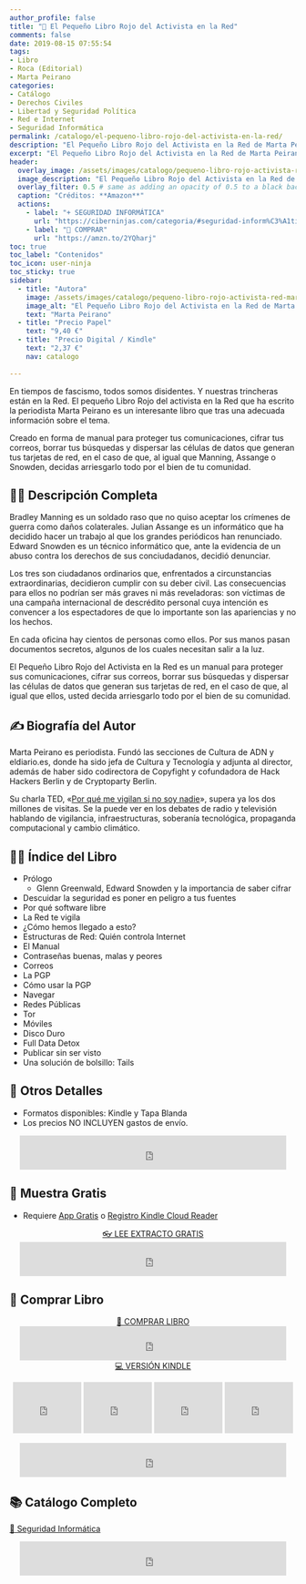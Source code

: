 ```yaml
---
author_profile: false
title: "🔐 El Pequeño Libro Rojo del Activista en la Red"
comments: false
date: 2019-08-15 07:55:54
tags:
- Libro
- Roca (Editorial)
- Marta Peirano
categories:
- Catálogo
- Derechos Civiles
- Libertad y Seguridad Política
- Red e Internet
- Seguridad Informática
permalink: /catalogo/el-pequeno-libro-rojo-del-activista-en-la-red/
description: "El Pequeño Libro Rojo del Activista en la Red de Marta Peirano"
excerpt: "El Pequeño Libro Rojo del Activista en la Red de Marta Peirano"
header:
  overlay_image: /assets/images/catalogo/pequeno-libro-rojo-activista-red-marta-peirano.jpg
  image_description: "El Pequeño Libro Rojo del Activista en la Red de Marta Peirano | Ciberninjas"
  overlay_filter: 0.5 # same as adding an opacity of 0.5 to a black background
  caption: "Créditos: **Amazon**"
  actions:
    - label: "+ SEGURIDAD INFORMÁTICA"
      url: "https://ciberninjas.com/categoria/#seguridad-inform%C3%A1tica"
    - label: "🛒 COMPRAR"
      url: "https://amzn.to/2YQharj"
toc: true
toc_label: "Contenidos"
toc_icon: user-ninja
toc_sticky: true
sidebar:
  - title: "Autora"
    image: /assets/images/catalogo/pequeno-libro-rojo-activista-red-marta-peiranox250.jpg
    image_alt: "El Pequeño Libro Rojo del Activista en la Red de Marta Peirano: Ciberninjas"
    text: "Marta Peirano"
  - title: "Precio Papel"
    text: "9,40 €"
  - title: "Precio Digital / Kindle"
    text: "2,37 €"
    nav: catalogo
    
---
```

En tiempos de fascismo, todos somos disidentes. Y nuestras trincheras están en la Red. El pequeño Libro Rojo del activista en la Red que ha escrito la periodista Marta Peirano es un interesante libro que tras una adecuada información sobre el tema.

Creado en forma de manual para proteger tus comunicaciones, cifrar tus correos, borrar tus búsquedas y dispersar las células de datos que generan tus tarjetas de red, en el caso de que, al igual que Manning, Assange o Snowden, decidas arriesgarlo todo por el bien de tu comunidad.

## 🙋‍♀️ Descripción Completa

Bradley Manning es un soldado raso que no quiso aceptar los crímenes de guerra como daños colaterales. Julian Assange es un informático que ha decidido hacer un trabajo al que los grandes periódicos han renunciado. Edward Snowden es un técnico informático que, ante la evidencia de un abuso contra los derechos de sus conciudadanos, decidió denunciar.

Los tres son ciudadanos ordinarios que, enfrentados a circunstancias extraordinarias, decidieron cumplir con su deber civil. Las consecuencias para ellos no podrían ser más graves ni más reveladoras: son víctimas de una campaña internacional de descrédito personal cuya intención es convencer a los espectadores de que lo importante son las apariencias y no los hechos.

En cada oficina hay cientos de personas como ellos. Por sus manos pasan documentos secretos, algunos de los cuales necesitan salir a la luz.

El Pequeño Libro Rojo del Activista en la Red es un manual para proteger sus comunicaciones, cifrar sus correos, borrar sus búsquedas y dispersar las células de datos que generan sus tarjetas de red, en el caso de que, al igual que ellos, usted decida arriesgarlo todo por el bien de su comunidad.

## ✍ Biografía del Autor

Marta Peirano es periodista. Fundó las secciones de Cultura de ADN y eldiario.es, donde ha sido jefa de Cultura y Tecnología y adjunta al director, además de haber sido codirectora de Copyfight y cofundadora de Hack Hackers Berlin y de Cryptoparty Berlin.

Su charla TED, «[Por qué me vigilan si no soy nadie](https://ciberninjas.com/charla-por-que-me-vigilan-si-no-soy-nadie/ "¿Por qué alguien me estaría mirando? No soy nadie. Si esta es su contribución a las conversaciones sobre vigilancia masiva, la periodista tecnológica Marta Peirano..")», supera ya los dos millones de visitas. Se la puede ver en los debates de radio y televisión hablando de vigilancia, infraestructuras, soberanía tecnológica, propaganda computacional y cambio climático.

## 🕵️‍♂️ Índice del Libro

- Prólogo
    - Glenn Greenwald, Edward Snowden y la importancia de saber cifrar
- Descuidar la seguridad es poner en peligro a tus fuentes
- Por qué software libre
- La Red te vigila
- ¿Cómo hemos llegado a esto?
- Estructuras de Red: Quién controla Internet
- El Manual
- Contraseñas buenas, malas y peores
- Correos
- La PGP
- Cómo usar la PGP
- Navegar
- Redes Públicas
- Tor
- Móviles
- Disco Duro
- Full Data Detox
- Publicar sin ser visto
- Una solución de bolsillo: Tails
    
## 📝 Otros Detalles

- Formatos disponibles: Kindle y Tapa Blanda
- Los precios NO INCLUYEN gastos de envío.

<center><iframe src="https://rcm-eu.amazon-adsystem.com/e/cm?o=30&p=48&l=ur1&category=premium&banner=1E7ZEBFW3E0G3W1WXZ82&f=ifr&linkID=36c6741f8667c2eb2286cb8ca0062ecb&t=ciberninjas07-21&tracking_id=ciberninjas07-21" width="468" height="60" scrolling="no" border="0" marginwidth="0" style="border:none;" frameborder="0"></iframe></center>

## 🎁 Muestra Gratis

- Requiere <a href="https://leer.amazon.es/?asin=B00J7X78ZG" target="_blank" title="Aplicaciones gratis para cualquier tipo de dispositivo que permiten leer los documentos de Kindle">App Gratis</a> o <a href="https://read.amazon.com">Registro Kindle Cloud Reader</a>

<center><a href="https://leer.amazon.es/?asin=B07QMB2W7G" target="_blank" class="btn btn--danger btn--large" title="Leer muestra totalmente gratis del libro El enemigo conoce el sistema en pdf online virtual">👓 LEE EXTRACTO GRATIS</a></center>

<center><iframe src="https://rcm-eu.amazon-adsystem.com/e/cm?o=30&p=13&l=ur1&category=kindle_unlimited&banner=0PYAB72K9B5NAJAM0H82&f=ifr&linkID=caea859e44b57ca1e1ab932433cdda90&t=ciberninjas07-21&tracking_id=ciberninjas07-21" width="468" height="60" scrolling="no" border="0" marginwidth="0" style="border:none;" frameborder="0"></iframe></center>

## 💖 Comprar Libro

<!-- <a href="https://leanpub.com/web-hacking-101-es" class="btn btn--light-outline btn--large">🛒 COMPRAR</a>-->
<center><a href="https://amzn.to/2YQharj" class="btn btn--warning btn--large" title="Comprar El Pequeño Libro Rojo del Activista en la Red de Marta Peirano | Ciberninjas">📓 COMPRAR LIBRO</a></center>

<center><iframe src="https://rcm-eu.amazon-adsystem.com/e/cm?o=30&p=13&l=ur1&category=gift_certificates&banner=0YM2726C1ESR66Q7QG02&f=ifr&linkID=b74ea8b6b0434619f53785a367d3de3d&t=ciberninjas07-21&tracking_id=ciberninjas07-21" width="468" height="60" scrolling="no" border="0" marginwidth="0" style="border:none;" frameborder="0"></iframe></center>

<center><a href="https://amzn.to/33uIgmt" class="btn btn--warning btn--large" title="Comprar El Pequeño Libro Rojo del Activista en la Red de Marta Peirano | Ciberninjas">💻 VERSIÓN KINDLE</a></center>

<p><center><iframe src="https://rcm-eu.amazon-adsystem.com/e/cm?o=30&p=20&l=ur1&category=kindle&banner=0K8KMRM0NM2Y5A191Z02&f=ifr&linkID=211f5ada1acf9b558138a9115015fccc&t=ciberninjas07-21&tracking_id=ciberninjas07-21" width="120" height="90" scrolling="no" border="0" marginwidth="0" style="border:none;" frameborder="0"></iframe> <iframe src="https://rcm-eu.amazon-adsystem.com/e/cm?o=30&p=20&l=ur1&category=kindle&banner=1MY6V4BGBKF24MPVQ382&f=ifr&linkID=bc72cdf8c85667d9cf8d99ac40b234cf&t=ciberninjas07-21&tracking_id=ciberninjas07-21" width="120" height="90" scrolling="no" border="0" marginwidth="0" style="border:none;" frameborder="0"></iframe> <iframe src="https://rcm-eu.amazon-adsystem.com/e/cm?o=30&p=20&l=ur1&category=fire_tablets&banner=09F0X29YE5A28P2Z02G2&f=ifr&linkID=99987810c2d699e6b1a4becf63ee659b&t=ciberninjas07-21&tracking_id=ciberninjas07-21" width="120" height="90" scrolling="no" border="0" marginwidth="0" style="border:none;" frameborder="0"></iframe> <iframe src="https://rcm-eu.amazon-adsystem.com/e/cm?o=30&p=20&l=ur1&category=kindle_oasis&banner=0NJNYNMJ9TB937AZFHG2&f=ifr&linkID=a42c1c2fd452f496c7105f18b28d8c61&t=ciberninjas07-21&tracking_id=ciberninjas07-21" width="120" height="90" scrolling="no" border="0" marginwidth="0" style="border:none;" frameborder="0"></iframe></center></p>
<center><iframe src="https://rcm-eu.amazon-adsystem.com/e/cm?o=30&p=13&l=ur1&category=kindlestore&banner=0P95N768FCV2P0732CG2&f=ifr&linkID=75656190f347ab8c55ea09e0b6f57418&t=ciberninjas07-21&tracking_id=ciberninjas07-21" width="468" height="60" scrolling="no" border="0" marginwidth="0" style="border:none;" frameborder="0"></iframe></center>


## 📚 Catálogo Completo
<a href="https://ciberninjas.com/categoria/#seguridad-inform%C3%A1tica" class="btn btn--success btn--large">🔐 Seguridad Informática</a>

<center><iframe src="https://rcm-eu.amazon-adsystem.com/e/cm?o=30&p=13&l=ur1&category=libros&banner=16R3XS8RQ89N3YJR4B02&f=ifr&linkID=56cd664728c9a7de32cbacd0aafc13ca&t=ciberninjas07-21&tracking_id=ciberninjas07-21" width="468" height="60" scrolling="no" border="0" marginwidth="0" style="border:none;" frameborder="0"></iframe></center>
<!-- <a href="https://leanpub.com/web-hacking-101-es" class="btn btn--danger btn--large">🔐 Seguridad Informática</a> <a href="https://leanpub.com/web-hacking-101-es" class="btn btn--danger btn--large">🔐 Seguridad Informática</a> <a href="https://leanpub.com/web-hacking-101-es" class="btn btn--danger btn--large">🔐 Seguridad Informática</a> -->